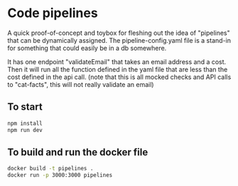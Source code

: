 # Code pipelines

A quick proof-of-concept and toybox for fleshing out the idea of "pipelines" that 
can be dynamically assigned. The pipeline-config.yaml file is a stand-in for
something that could easily be in a db somewhere. 

It has one endpoint "validateEmail" that takes an email address and a cost. Then it will
run all the function defined in the yaml file that are less than the cost defined in the api
call. (note that this is all mocked checks and API calls to "cat-facts", this will not really validate an email)

## To start

```bash
npm install
npm run dev
```

## To build and run the docker file
```bash
docker build -t pipelines .
docker run -p 3000:3000 pipelines
```
